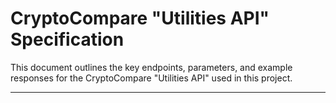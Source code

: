 # CryptoCompare "Utilities API" Specification

This document outlines the key endpoints, parameters, and example responses for the CryptoCompare "Utilities API" used in this project.

---